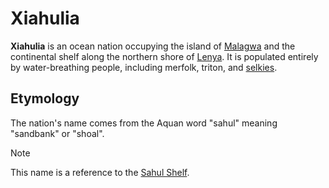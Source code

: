 # Xiahulia

**Xiahulia** is an ocean nation occupying the island of [Malagwa](../mote/esterfell/malagwa) and the continental shelf along the northern shore of [Lenya](../mote/esterfell/lenya). It is populated entirely by water-breathing people, including merfolk, triton, and [selkies](../species/selkie.md).

## Etymology

The nation's name comes from the Aquan word "sahul" meaning "sandbank" or "shoal".

> [!NOTE]
> This name is a reference to the [Sahul Shelf](https://en.wikipedia.org/wiki/Sahul_Shelf).
